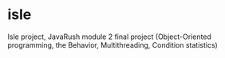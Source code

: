 # isle
Isle project, JavaRush module 2 final project (Object-Oriented programming, the Behavior, Multithreading, Condition statistics)